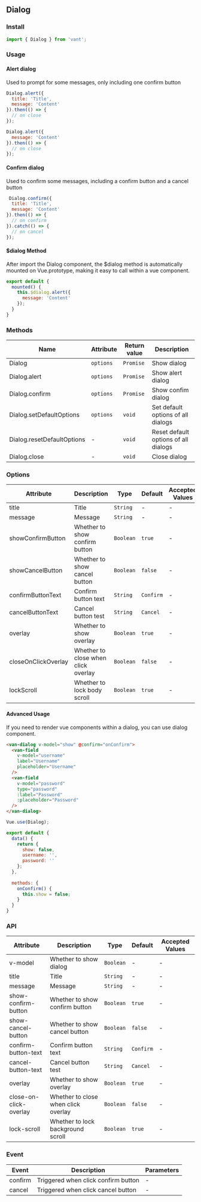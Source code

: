 ## Dialog

### Install

```js
import { Dialog } from 'vant';
```

### Usage

#### Alert dialog
Used to prompt for some messages, only including one confirm button

```javascript
Dialog.alert({
  title: 'Title',
  message: 'Content'
}).then(() => {
  // on close
});

Dialog.alert({
  message: 'Content'
}).then(() => {
  // on close
});
```

#### Confirm dialog
Used to confirm some messages, including a confirm button and a cancel button

```javascript
 Dialog.confirm({
  title: 'Title',
  message: 'Content'
}).then(() => {
  // on confirm
}).catch(() => {
  // on cancel
});
```

#### $dialog Method
After import the Dialog component, the $dialog method is automatically mounted on Vue.prototype, making it easy to call within a vue component.

```js
export default {
  mounted() {
    this.$dialog.alert({
      message: 'Content'
    });
  }
}
```

### Methods

| Name | Attribute | Return value | Description |
|-----------|-----------|-----------|-------------|
| Dialog | `options` | `Promise` | Show dialog |
| Dialog.alert | `options` | `Promise` | Show alert dialog |
| Dialog.confirm | `options` | `Promise` | Show confim dialog |
| Dialog.setDefaultOptions | `options` | `void` | Set default options of all dialogs |
| Dialog.resetDefaultOptions | - | `void` | Reset default options of all dialogs |
| Dialog.close | - | `void` | Close dialog |

### Options

| Attribute | Description | Type | Default | Accepted Values |
|-----------|-----------|-----------|-------------|-------------|
| title | Title | `String` | - | - |
| message | Message | `String` | - | - |
| showConfirmButton | Whether to show confirm button | `Boolean` |  `true` | - |
| showCancelButton | Whether to show cancel button | `Boolean` |  `false` | - |
| confirmButtonText | Confirm button text | `String` |  `Confirm` | - |
| cancelButtonText | Cancel button test | `String` | `Cancel` | - |
| overlay | Whether to show overlay | `Boolean` | `true` | - |
| closeOnClickOverlay | Whether to close when click overlay | `Boolean` | `false` | - |
| lockScroll | Whether to lock body scroll | `Boolean` | `true` | - |

#### Advanced Usage
If you need to render vue components within a dialog, you can use dialog component.

```html
<van-dialog v-model="show" @confirm="onConfirm">
  <van-field
    v-model="username"
    label="Username"
    placeholder="Username"
  />
  <van-field
    v-model="password"
    type="password"
    :label="Password"
    :placeholder="Password"
  />
</van-dialog>
```

```js
Vue.use(Dialog);

export default {
  data() {
    return {
      show: false,
      username: '',
      password: ''
    };
  },
  
  methods: {
    onConfirm() {
      this.show = false;
    }
  }
}
```

### API

| Attribute | Description | Type | Default | Accepted Values |
|-----------|-----------|-----------|-------------|-------------|
| v-model | Whether to show dialog | `Boolean` | - | - |
| title | Title | `String` | - | - |
| message | Message | `String` | - | - |
| show-confirm-button | Whether to show confirm button | `Boolean` |  `true` | - |
| show-cancel-button | Whether to show cancel button | `Boolean` |  `false` | - |
| confirm-button-text | Confirm button text | `String` |  `Confirm` | - |
| cancel-button-text | Cancel button test | `String` | `Cancel` | - |
| overlay | Whether to show overlay | `Boolean` | `true` | - |
| close-on-click-overlay | Whether to close when click overlay | `Boolean` | `false` | - |
| lock-scroll | Whether to lock background scroll | `Boolean` | `true` | - |

### Event

| Event | Description | Parameters |
|-----------|-----------|-----------|
| confirm | Triggered when click confirm button | - |
| cancel | Triggered when click cancel button | - |